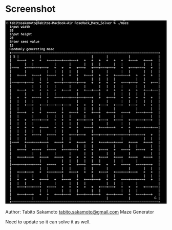 # Screenshot
![](maze.png)



Author: Tabito Sakamoto tabito.sakamoto@gmail.com
Maze Generator 

Need to update so it can solve it as well.

